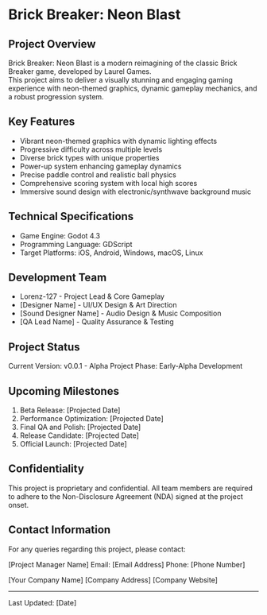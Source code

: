 # Brick Breaker: Neon Blast

## Project Overview
Brick Breaker: Neon Blast is a modern reimagining of the classic Brick Breaker game, developed by Laurel Games. \
This project aims to deliver a visually stunning and engaging gaming experience with neon-themed graphics, dynamic gameplay mechanics, and a robust progression system.

## Key Features
- Vibrant neon-themed graphics with dynamic lighting effects
- Progressive difficulty across multiple levels
- Diverse brick types with unique properties
- Power-up system enhancing gameplay dynamics
- Precise paddle control and realistic ball physics
- Comprehensive scoring system with local high scores
- Immersive sound design with electronic/synthwave background music

## Technical Specifications
- Game Engine: Godot 4.3
- Programming Language: GDScript
- Target Platforms: iOS, Android, Windows, macOS, Linux

## Development Team
- Lorenz-127 - Project Lead & Core Gameplay
- [Designer Name] - UI/UX Design & Art Direction
- [Sound Designer Name] - Audio Design & Music Composition
- [QA Lead Name] - Quality Assurance & Testing

## Project Status
Current Version: v0.0.1 - Alpha
Project Phase: Early-Alpha Development

## Upcoming Milestones
1. Beta Release: [Projected Date]
2. Performance Optimization: [Projected Date]
3. Final QA and Polish: [Projected Date]
4. Release Candidate: [Projected Date]
5. Official Launch: [Projected Date]

## Confidentiality
This project is proprietary and confidential. All team members are required to adhere to the Non-Disclosure Agreement (NDA) signed at the project onset.

## Contact Information
For any queries regarding this project, please contact:

[Project Manager Name]
Email: [Email Address]
Phone: [Phone Number]

[Your Company Name]
[Company Address]
[Company Website]

---

Last Updated: [Date]
